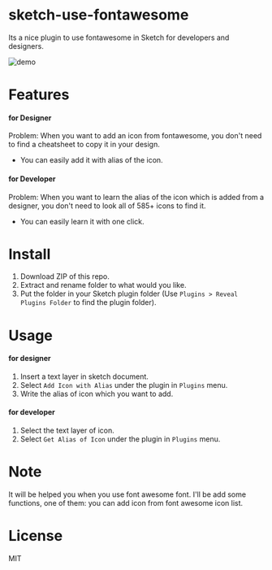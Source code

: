 sketch-use-fontawesome
=================

Its a nice plugin to use fontawesome in Sketch for developers and designers.

![demo][demo-image]

# Features

#### for Designer
Problem: When you want to add an icon from fontawesome, you don't need to find a cheatsheet to copy it in your design. 
- You can easily add it with alias of the icon.

#### for Developer
Problem: When you want to learn the alias of the icon which is added from a designer, you don't need to look all of 585+ icons to find it.
- You can easily learn it with one click.

# Install

1. Download ZIP of this repo.
2. Extract and rename folder to what would you like.
3. Put the folder in your Sketch plugin folder (Use `Plugins > Reveal Plugins Folder` to find the plugin folder).

# Usage

#### for designer

1. Insert a text layer in sketch document.
2. Select `Add Icon with Alias` under the plugin in `Plugins` menu.
3. Write the alias of icon which you want to add.

#### for developer

1. Select the text layer of icon.
2. Select `Get Alias of Icon` under the plugin in `Plugins` menu.

# Note

It will be helped you when you use font awesome font. I'll be add some functions, one of them: you can add icon from font awesome icon list.

# License

MIT

[demo-image]: http://i.imgur.com/7Hbgdc2.gif
